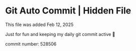 # Git Auto Commit | Hidden File

This file was added Feb 12, 2025

Just for fun and keeping my daily git commit active 🤪

commit number: 528506
